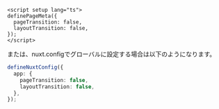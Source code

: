 ```vue [pages/some-page.vue]
<script setup lang="ts">
definePageMeta({
  pageTransition: false,
  layoutTransition: false,
});
</script>
```

<p>または、nuxt.configでグローバルに設定する場合は以下のようになります。</p>

```ts [nuxt.config.ts]
defineNuxtConfig({
  app: {
    pageTransition: false,
    layoutTransition: false,
  },
});
```
